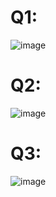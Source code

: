 # Q1:
![image](https://github.com/emaan-arshad/PfFall23/assets/142867477/e405b00f-3a78-42c1-bb1a-2582c58d4eb7)

# Q2:
![image](https://github.com/emaan-arshad/PfFall23/assets/142867477/47467028-4569-495c-ba81-1d4ab186875a)

# Q3:
![image](https://github.com/emaan-arshad/PfFall23/assets/142867477/a08650fd-914b-4f5e-b6f4-05eb23ed0519)
